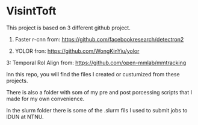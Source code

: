 # VisintToft

This project is based on 3 different github project. 


1. Faster r-cnn from: https://github.com/facebookresearch/detectron2

2. YOLOR fron: https://github.com/WongKinYiu/yolor

3: Temporal RoI Align from: https://github.com/open-mmlab/mmtracking



Inn this repo, you will find the files I created or custumized from these projects. 

There is also a folder with som of my pre and post porcessing scripts that I made for my own convenience. 

In the slurm folder there is some of the .slurm fils I used to submit jobs to IDUN at NTNU. 
